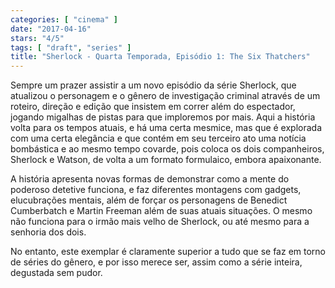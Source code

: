 ```yaml
---
categories: [ "cinema" ]
date: "2017-04-16"
stars: "4/5"
tags: [ "draft", "series" ]
title: "Sherlock - Quarta Temporada, Episódio 1: The Six Thatchers"
---
```

Sempre um prazer assistir a um novo episódio da série Sherlock, que
atualizou o personagem e o gênero de investigação criminal através
de um roteiro, direção e edição que insistem em correr além do
espectador, jogando migalhas de pistas para que imploremos por mais. Aqui
a história volta para os tempos atuais, e há uma certa mesmice, mas
que é explorada com uma certa elegância e que contém em seu terceiro
ato uma notícia bombástica e ao mesmo tempo covarde, pois coloca os
dois companheiros, Sherlock e Watson, de volta a um formato formulaico,
embora apaixonante.

A história apresenta novas formas de demonstrar como a mente do poderoso
detetive funciona, e faz diferentes montagens com gadgets, elucubrações
mentais, além de forçar os personagens de Benedict Cumberbatch e Martin
Freeman além de suas atuais situações. O mesmo não funciona para o
irmão mais velho de Sherlock, ou até mesmo para a senhoria dos dois.

No entanto, este exemplar é claramente superior a tudo que se faz em
torno de séries do gênero, e por isso merece ser, assim como a série
inteira, degustada sem pudor.
